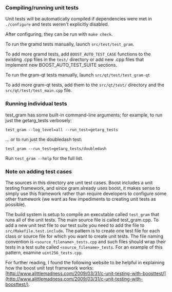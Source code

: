 ### Compiling/running unit tests

Unit tests will be automatically compiled if dependencies were met in `./configure`
and tests weren't explicitly disabled.

After configuring, they can be run with `make check`.

To run the gramd tests manually, launch `src/test/test_gram`.

To add more gramd tests, add `BOOST_AUTO_TEST_CASE` functions to the existing
.cpp files in the `test/` directory or add new .cpp files that
implement new BOOST_AUTO_TEST_SUITE sections.

To run the gram-qt tests manually, launch `src/qt/test/test_gram-qt`

To add more gram-qt tests, add them to the `src/qt/test/` directory and
the `src/qt/test/test_main.cpp` file.

### Running individual tests

test_gram has some built-in command-line arguments; for
example, to run just the getarg_tests verbosely:

    test_gram --log_level=all --run_test=getarg_tests

... or to run just the doubledash test:

    test_gram --run_test=getarg_tests/doubledash

Run `test_gram --help` for the full list.

### Note on adding test cases

The sources in this directory are unit test cases.  Boost includes a
unit testing framework, and since gram already uses boost, it makes
sense to simply use this framework rather than require developers to
configure some other framework (we want as few impediments to creating
unit tests as possible).

The build system is setup to compile an executable called `test_gram`
that runs all of the unit tests.  The main source file is called
test_gram.cpp. To add a new unit test file to our test suite you need 
to add the file to `src/Makefile.test.include`. The pattern is to create 
one test file for each class or source file for which you want to create 
unit tests.  The file naming convention is `<source_filename>_tests.cpp` 
and such files should wrap their tests in a test suite 
called `<source_filename>_tests`. For an example of this pattern, 
examine `uint256_tests.cpp`.

For further reading, I found the following website to be helpful in
explaining how the boost unit test framework works:
[http://www.alittlemadness.com/2009/03/31/c-unit-testing-with-boosttest/](http://www.alittlemadness.com/2009/03/31/c-unit-testing-with-boosttest/).
